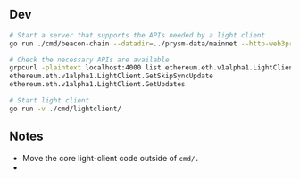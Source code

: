 

## Dev

```bash
# Start a server that supports the APIs needed by a light client
go run ./cmd/beacon-chain --datadir=../prysm-data/mainnet --http-web3provider=https://mainnet.infura.io/v3/ecfa17010caa47a0afd0a543c43bbcc3

# Check the necessary APIs are available 
grpcurl -plaintext localhost:4000 list ethereum.eth.v1alpha1.LightClient
ethereum.eth.v1alpha1.LightClient.GetSkipSyncUpdate
ethereum.eth.v1alpha1.LightClient.GetUpdates

# Start light client
go run -v ./cmd/lightclient/
```

## Notes
- Move the core light-client code outside of `cmd/.` 
- 